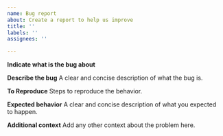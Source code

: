 ```yaml
---
name: Bug report
about: Create a report to help us improve
title: ''
labels: ''
assignees: ''

---
```


**Indicate what is the bug about**

**Describe the bug**
A clear and concise description of what the bug is.

**To Reproduce**
Steps to reproduce the behavior.

**Expected behavior**
A clear and concise description of what you expected to happen.

**Additional context**
Add any other context about the problem here.
